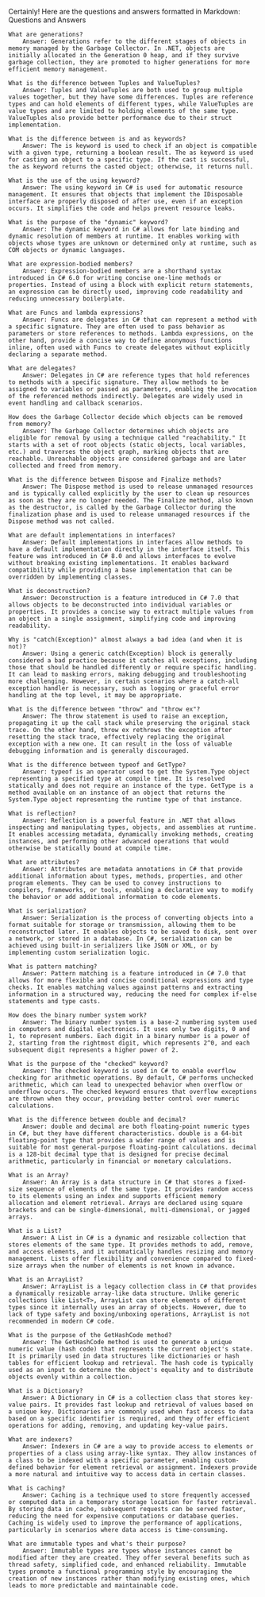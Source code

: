 Certainly! Here are the questions and answers formatted in Markdown:
Questions and Answers

    What are generations?
        Answer: Generations refer to the different stages of objects in memory managed by the Garbage Collector. In .NET, objects are initially allocated in the Generation 0 heap, and if they survive garbage collection, they are promoted to higher generations for more efficient memory management.

    What is the difference between Tuples and ValueTuples?
        Answer: Tuples and ValueTuples are both used to group multiple values together, but they have some differences. Tuples are reference types and can hold elements of different types, while ValueTuples are value types and are limited to holding elements of the same type. ValueTuples also provide better performance due to their struct implementation.

    What is the difference between is and as keywords?
        Answer: The is keyword is used to check if an object is compatible with a given type, returning a boolean result. The as keyword is used for casting an object to a specific type. If the cast is successful, the as keyword returns the casted object; otherwise, it returns null.

    What is the use of the using keyword?
        Answer: The using keyword in C# is used for automatic resource management. It ensures that objects that implement the IDisposable interface are properly disposed of after use, even if an exception occurs. It simplifies the code and helps prevent resource leaks.

    What is the purpose of the "dynamic" keyword?
        Answer: The dynamic keyword in C# allows for late binding and dynamic resolution of members at runtime. It enables working with objects whose types are unknown or determined only at runtime, such as COM objects or dynamic languages.

    What are expression-bodied members?
        Answer: Expression-bodied members are a shorthand syntax introduced in C# 6.0 for writing concise one-line methods or properties. Instead of using a block with explicit return statements, an expression can be directly used, improving code readability and reducing unnecessary boilerplate.

    What are Funcs and lambda expressions?
        Answer: Funcs are delegates in C# that can represent a method with a specific signature. They are often used to pass behavior as parameters or store references to methods. Lambda expressions, on the other hand, provide a concise way to define anonymous functions inline, often used with Funcs to create delegates without explicitly declaring a separate method.

    What are delegates?
        Answer: Delegates in C# are reference types that hold references to methods with a specific signature. They allow methods to be assigned to variables or passed as parameters, enabling the invocation of the referenced methods indirectly. Delegates are widely used in event handling and callback scenarios.

    How does the Garbage Collector decide which objects can be removed from memory?
        Answer: The Garbage Collector determines which objects are eligible for removal by using a technique called "reachability." It starts with a set of root objects (static objects, local variables, etc.) and traverses the object graph, marking objects that are reachable. Unreachable objects are considered garbage and are later collected and freed from memory.

    What is the difference between Dispose and Finalize methods?
        Answer: The Dispose method is used to release unmanaged resources and is typically called explicitly by the user to clean up resources as soon as they are no longer needed. The Finalize method, also known as the destructor, is called by the Garbage Collector during the finalization phase and is used to release unmanaged resources if the Dispose method was not called.

    What are default implementations in interfaces?
        Answer: Default implementations in interfaces allow methods to have a default implementation directly in the interface itself. This feature was introduced in C# 8.0 and allows interfaces to evolve without breaking existing implementations. It enables backward compatibility while providing a base implementation that can be overridden by implementing classes.

    What is deconstruction?
        Answer: Deconstruction is a feature introduced in C# 7.0 that allows objects to be deconstructed into individual variables or properties. It provides a concise way to extract multiple values from an object in a single assignment, simplifying code and improving readability.

    Why is "catch(Exception)" almost always a bad idea (and when it is not)?
        Answer: Using a generic catch(Exception) block is generally considered a bad practice because it catches all exceptions, including those that should be handled differently or require specific handling. It can lead to masking errors, making debugging and troubleshooting more challenging. However, in certain scenarios where a catch-all exception handler is necessary, such as logging or graceful error handling at the top level, it may be appropriate.

    What is the difference between "throw" and "throw ex"?
        Answer: The throw statement is used to raise an exception, propagating it up the call stack while preserving the original stack trace. On the other hand, throw ex rethrows the exception after resetting the stack trace, effectively replacing the original exception with a new one. It can result in the loss of valuable debugging information and is generally discouraged.

    What is the difference between typeof and GetType?
        Answer: typeof is an operator used to get the System.Type object representing a specified type at compile time. It is resolved statically and does not require an instance of the type. GetType is a method available on an instance of an object that returns the System.Type object representing the runtime type of that instance.

    What is reflection?
        Answer: Reflection is a powerful feature in .NET that allows inspecting and manipulating types, objects, and assemblies at runtime. It enables accessing metadata, dynamically invoking methods, creating instances, and performing other advanced operations that would otherwise be statically bound at compile time.

    What are attributes?
        Answer: Attributes are metadata annotations in C# that provide additional information about types, methods, properties, and other program elements. They can be used to convey instructions to compilers, frameworks, or tools, enabling a declarative way to modify the behavior or add additional information to code elements.

    What is serialization?
        Answer: Serialization is the process of converting objects into a format suitable for storage or transmission, allowing them to be reconstructed later. It enables objects to be saved to disk, sent over a network, or stored in a database. In C#, serialization can be achieved using built-in serializers like JSON or XML, or by implementing custom serialization logic.

    What is pattern matching?
        Answer: Pattern matching is a feature introduced in C# 7.0 that allows for more flexible and concise conditional expressions and type checks. It enables matching values against patterns and extracting information in a structured way, reducing the need for complex if-else statements and type casts.

    How does the binary number system work?
        Answer: The binary number system is a base-2 numbering system used in computers and digital electronics. It uses only two digits, 0 and 1, to represent numbers. Each digit in a binary number is a power of 2, starting from the rightmost digit, which represents 2^0, and each subsequent digit represents a higher power of 2.

    What is the purpose of the "checked" keyword?
        Answer: The checked keyword is used in C# to enable overflow checking for arithmetic operations. By default, C# performs unchecked arithmetic, which can lead to unexpected behavior when overflow or underflow occurs. The checked keyword ensures that overflow exceptions are thrown when they occur, providing better control over numeric calculations.

    What is the difference between double and decimal?
        Answer: double and decimal are both floating-point numeric types in C#, but they have different characteristics. double is a 64-bit floating-point type that provides a wider range of values and is suitable for most general-purpose floating-point calculations. decimal is a 128-bit decimal type that is designed for precise decimal arithmetic, particularly in financial or monetary calculations.

    What is an Array?
        Answer: An Array is a data structure in C# that stores a fixed-size sequence of elements of the same type. It provides random access to its elements using an index and supports efficient memory allocation and element retrieval. Arrays are declared using square brackets and can be single-dimensional, multi-dimensional, or jagged arrays.

    What is a List?
        Answer: A List in C# is a dynamic and resizable collection that stores elements of the same type. It provides methods to add, remove, and access elements, and it automatically handles resizing and memory management. Lists offer flexibility and convenience compared to fixed-size arrays when the number of elements is not known in advance.

    What is an ArrayList?
        Answer: ArrayList is a legacy collection class in C# that provides a dynamically resizable array-like data structure. Unlike generic collections like List<T>, ArrayList can store elements of different types since it internally uses an array of objects. However, due to lack of type safety and boxing/unboxing operations, ArrayList is not recommended in modern C# code.

    What is the purpose of the GetHashCode method?
        Answer: The GetHashCode method is used to generate a unique numeric value (hash code) that represents the current object's state. It is primarily used in data structures like dictionaries or hash tables for efficient lookup and retrieval. The hash code is typically used as an input to determine the object's equality and to distribute objects evenly within a collection.

    What is a Dictionary?
        Answer: A Dictionary in C# is a collection class that stores key-value pairs. It provides fast lookup and retrieval of values based on a unique key. Dictionaries are commonly used when fast access to data based on a specific identifier is required, and they offer efficient operations for adding, removing, and updating key-value pairs.

    What are indexers?
        Answer: Indexers in C# are a way to provide access to elements or properties of a class using array-like syntax. They allow instances of a class to be indexed with a specific parameter, enabling custom-defined behavior for element retrieval or assignment. Indexers provide a more natural and intuitive way to access data in certain classes.

    What is caching?
        Answer: Caching is a technique used to store frequently accessed or computed data in a temporary storage location for faster retrieval. By storing data in cache, subsequent requests can be served faster, reducing the need for expensive computations or database queries. Caching is widely used to improve the performance of applications, particularly in scenarios where data access is time-consuming.

    What are immutable types and what's their purpose?
        Answer: Immutable types are types whose instances cannot be modified after they are created. They offer several benefits such as thread safety, simplified code, and enhanced reliability. Immutable types promote a functional programming style by encouraging the creation of new instances rather than modifying existing ones, which leads to more predictable and maintainable code.
